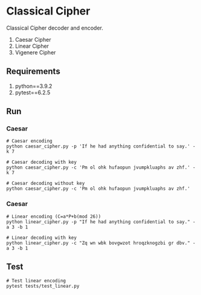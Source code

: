 # Classical Cipher
Classical Cipher decoder and encoder.
1. Caesar Cipher
2. Linear Cipher
3. Vigenere Cipher


## Requirements
1. python==3.9.2
2. pytest==6.2.5

## Run
### Caesar
```shell
# Caesar encoding
python caesar_cipher.py -p 'If he had anything confidential to say.' -k 7

# Caesar decoding with key
python caesar_cipher.py -c 'Pm ol ohk hufaopun jvumpkluaphs av zhf.' -k 7

# Caesar decoding without key
python caesar_cipher.py -c 'Pm ol ohk hufaopun jvumpkluaphs av zhf.'
```

### Caesar
```shell
# Linear encoding (C=a*P+b(mod 26))
python linear_cipher.py -p "If he had anything confidential to say." -a 3 -b 1

# Linear decoding with key
python linear_cipher.py -c "Zq wn wbk bovgwzot hroqzknogzbi gr dbv." -a 3 -b 1

```

## Test
```shell
# Test linear encoding
pytest tests/test_linear.py

```

